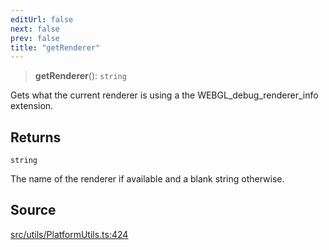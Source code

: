 ```yaml
---
editUrl: false
next: false
prev: false
title: "getRenderer"
---
```


> **getRenderer**(): `string`

Gets what the current renderer is using a the WEBGL_debug_renderer_info extension.

## Returns

`string`

The name of the renderer if available and a blank string otherwise.

## Source

[src/utils/PlatformUtils.ts:424](https://github.com/relishinc/dill-pixel/blob/c79d8e8552aaa0f13a29535c819ae67d025b4669/src/utils/PlatformUtils.ts#L424)
